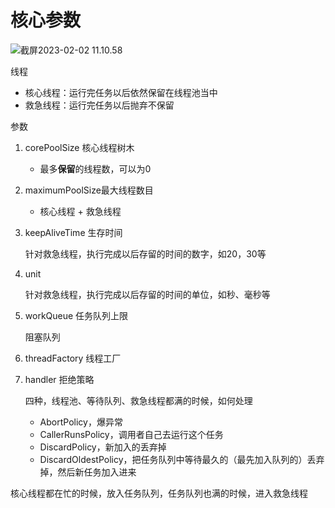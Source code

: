 # 核心参数





![截屏2023-02-02 11.10.58](https://xingqiu-tuchuang-1256524210.cos.ap-shanghai.myqcloud.com/3978/%E6%88%AA%E5%B1%8F2023-02-02%2011.10.58.png)



线程

- 核心线程：运行完任务以后依然保留在线程池当中
- 救急线程：运行完任务以后抛弃不保留



参数

1. corePoolSize 核心线程树木

   - 最多**保留**的线程数，可以为0

2. maximumPoolSize最大线程数目

   - 核心线程 + 救急线程

3. keepAliveTime 生存时间

   针对救急线程，执行完成以后存留的时间的数字，如20，30等

4. unit

   针对救急线程，执行完成以后存留的时间的单位，如秒、毫秒等

5. workQueue 任务队列上限

   阻塞队列

6. threadFactory 线程工厂

7. handler 拒绝策略

   四种，线程池、等待队列、救急线程都满的时候，如何处理

   - AbortPolicy，爆异常
   - CallerRunsPolicy，调用者自己去运行这个任务
   - DiscardPolicy，新加入的丢弃掉
   - DiscardOldestPolicy，把任务队列中等待最久的（最先加入队列的）丢弃掉，然后新任务加入进来



核心线程都在忙的时候，放入任务队列，任务队列也满的时候，进入救急线程



